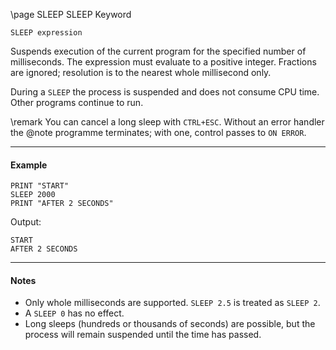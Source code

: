 \page SLEEP SLEEP Keyword

```basic
SLEEP expression
```

Suspends execution of the current program for the specified number of milliseconds.
The expression must evaluate to a positive integer. Fractions are ignored; resolution is to the nearest whole millisecond only.

During a `SLEEP` the process is suspended and does not consume CPU time. Other programs continue to run.


\remark You can cancel a long sleep with `CTRL+ESC`. Without an error handler the
@note programme terminates; with one, control passes to `ON ERROR`.

---

#### Example

```basic
PRINT "START"
SLEEP 2000
PRINT "AFTER 2 SECONDS"
```

Output:

```
START
AFTER 2 SECONDS
```

---

#### Notes

* Only whole milliseconds are supported. `SLEEP 2.5` is treated as `SLEEP 2`.
* A `SLEEP 0` has no effect.
* Long sleeps (hundreds or thousands of seconds) are possible, but the process will remain suspended until the time has passed.